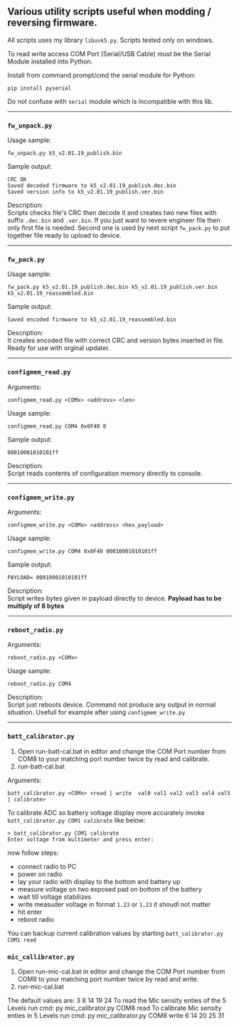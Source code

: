## Various utility scripts useful when modding / reversing firmware. 
All scripts uses my library `libuvk5.py`. Scripts tested only on windows.

To read write access COM Port (Serial/USB Cable) must be the Serial Module installed into Python.

Install from command prompt/cmd the serial module for Python: 
```
pip install pyserial
```
Do not confuse with `serial` module which is incompatible with this lib.
<hr>

### `fw_unpack.py`
Usage sample:
```
fw_unpack.py k5_v2.01.19_publish.bin
```
Sample output:
```
CRC OK
Saved decoded firmware to k5_v2.01.19_publish.dec.bin
Saved version info to k5_v2.01.19_publish.ver.bin
```
Description:<br>
Scripts checks file's CRC then decode it and creates two new files with suffix `.dec.bin` and `.ver.bin`. If you just want to revere engineer file then only first file is needed. Second one is used by next script `fw_pack.py` to put together file ready to upload to device.
<hr>



### `fw_pack.py`
Usage sample:
```
fw_pack.py k5_v2.01.19_publish.dec.bin k5_v2.01.19_publish.ver.bin k5_v2.01.19_reassembled.bin
```
Sample output:
```
Saved encoded firmware to k5_v2.01.19_reassembled.bin
```
Description:<br>
It creates encoded file with correct CRC and version bytes inserted in file. Ready for use with orginal updater. 
<hr>


### `configmem_read.py`
Arguments:
```
configmem_read.py <COMx> <address> <len>
```
Usage sample:
```
configmem_read.py COM4 0x0F40 8
```
Sample output:
```
00010001010101ff
```
Description:<br>
Script reads contents of configuration memory directly to console. 
<hr>




### `configmem_write.py`
Arguments:
```
configmem_write.py <COMx> <address> <hex_payload>
```
Usage sample:
```
configmem_write.py COM4 0x0F40 00010001010101ff
```
Sample output:
```
PAYLOAD= 00010001010101ff
```
Description:<br>
Script writes bytes given in payload directly to device. **Payload has to be multiply of 8 bytes**
<hr>



### `reboot_radio.py`
Arguments:
```
reboot_radio.py <COMx>
```
Usage sample:
```
reboot_radio.py COM4
```
Description:<br>
Script just reboots device. Command not produce any output in normal situation. Usefull for example after using `configmem_write.py`
<hr>


### `batt_calibrator.py`

1. Open run-batt-cal.bat in editor and change the COM Port number from COM8 to your matching port number twice by read and calibrate.
2. run-batt-cal.bat 

Arguments:
```
batt_calibrator.py <COMx> <read | write  val0 val1 val2 val3 val4 val5 | calibrate>
```

To calibrate ADC so battery voltage display more accurately invoke `batt_calibrator.py COM1 calibrate` like below:
```
> batt_calibrator.py COM1 calibrate
Enter voltage from multimeter and press enter:
```
now follow steps: 
- connect radio to PC
- power on radio
- lay your radio with display to the bottom and battery up
- measure voltage on two exposed pad on bottom of the battery
- wait till voltage stabilizes
- write measuder voltage in format `1.23` or `1,23` it shoudl not matter
- hit enter
- reboot radio

You can backup current calibration values by starting `batt_calibrator.py COM1 read`

### `mic_callibrator.py`

1. Open run-mic-cal.bat in editor and change the COM Port number from COM8 to your matching port number twice by read and write.
2. run-mic-cal.bat 

The default values are: 3 8 14 19 24
To read the Mic sensity enties of the 5 Levels run cmd: py mic_calibrator.py COM8 read
To calibrate Mic sensity enties in 5 Levels run cmd: py mic_calibrator.py COM8 write 6 14 20 25 31
